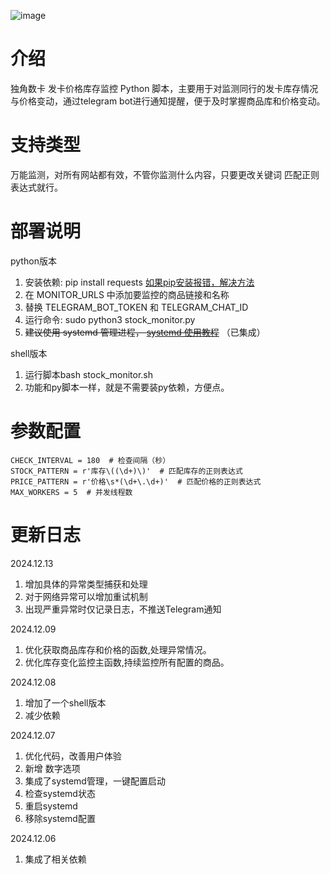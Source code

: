 ![image](https://img.imgdd.com/f210f3.88da9bed-93d8-450f-b8fa-3c2aebf19077.png)
# 介绍
独角数卡 发卡价格库存监控 Python 脚本，主要用于对监测同行的发卡库存情况与价格变动，通过telegram bot进行通知提醒，便于及时掌握商品库和价格变动。

# 支持类型
万能监测，对所有网站都有效，不管你监测什么内容，只要更改关键词 匹配正则表达式就行。

# 部署说明
python版本
1. 安装依赖: pip install requests [如果pip安装报错，解决方法](https://www.upx8.com/4545)
2. 在 MONITOR_URLS 中添加要监控的商品链接和名称
3. 替换 TELEGRAM_BOT_TOKEN 和 TELEGRAM_CHAT_ID
4. 运行命令: sudo python3 stock_monitor.py
5. ~~建议使用 systemd 管理进程， [systemd 使用教程](https://www.upx8.com/4537)~~ （已集成）

shell版本
1. 运行脚本bash stock_monitor.sh
2. 功能和py脚本一样，就是不需要装py依赖，方便点。
# 参数配置

```
CHECK_INTERVAL = 180  # 检查间隔（秒）
STOCK_PATTERN = r'库存\((\d+)\)'  # 匹配库存的正则表达式
PRICE_PATTERN = r'价格\s*(\d+\.\d+)'  # 匹配价格的正则表达式
MAX_WORKERS = 5  # 并发线程数
```
# 更新日志
2024.12.13
1. 增加具体的异常类型捕获和处理
2. 对于网络异常可以增加重试机制
3. 出现严重异常时仅记录日志，不推送Telegram通知

2024.12.09
1. 优化获取商品库存和价格的函数,处理异常情况。
2. 优化库存变化监控主函数,持续监控所有配置的商品。

2024.12.08
1. 增加了一个shell版本
2. 减少依赖

2024.12.07
1. 优化代码，改善用户体验
2. 新增 数字选项
3. 集成了systemd管理，一键配置启动
4. 检查systemd状态
5. 重启systemd
6. 移除systemd配置

2024.12.06
1. 集成了相关依赖
